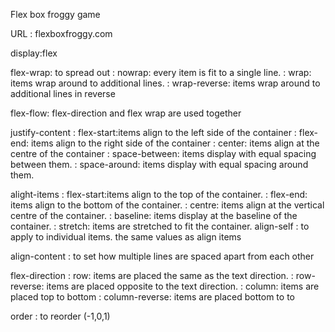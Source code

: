 Flex box froggy game

URL : flexboxfroggy.com

display:flex

flex-wrap: to spread out 
			: nowrap: every item is fit to a single line.
			: wrap: items wrap around to additional lines.
			: wrap-reverse: items wrap around to additional lines in reverse

flex-flow: flex-direction and flex wrap are used together 

justify-content
			: flex-start:items align to the left side of the container
			: flex-end: items align to the right side of the container
			: center: items align at the centre of the container
			: space-between: items display with equal spacing between them.
			: space-around: items display with equal spacing around them.

alight-items
			: flex-start:items align to the top of the container.
			: flex-end: items align to the bottom of the container.
			: centre: items align at the vertical centre of the container.
			: baseline: items display at the baseline of the container.
			: stretch: items are stretched to fit the container.
align-self : to apply to individual items. the same values as align items

align-content : to set how multiple lines are spaced apart from each other

flex-direction
			: row: items are placed the same as the text direction.
			: row-reverse: items are placed opposite to the text direction.
			: column: items are placed top to bottom
			: column-reverse: items are placed bottom to to

order : to reorder (-1,0,1)
